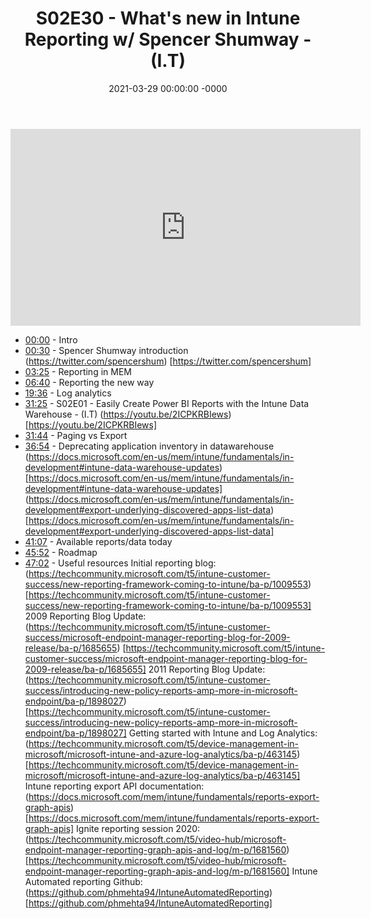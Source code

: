 ﻿---
layout: post
title: "S02E30 - What's new in Intune Reporting w/ Spencer Shumway - (I.T)"
date: 2021-03-29 00:00:00 -0000
categories:
---

<iframe loading="lazy" width="560" height="315" src="https://www.youtube.com/embed/lLNdS5ZlHoI" title="YouTube video player" frameborder="0" allow="accelerometer; autoplay; clipboard-write; encrypted-media; gyroscope; picture-in-picture" allowfullscreen></iframe>

* [00:00](https://www.youtube.com/watch?v=lLNdS5ZlHoI&t=0s) - Intro
* [00:30](https://www.youtube.com/watch?v=lLNdS5ZlHoI&t=30s) - Spencer Shumway introduction
(https://twitter.com/spencershum) [https://twitter.com/spencershum]
* [03:25](https://www.youtube.com/watch?v=lLNdS5ZlHoI&t=205s) - Reporting in MEM
* [06:40](https://www.youtube.com/watch?v=lLNdS5ZlHoI&t=400s) - Reporting the new way
* [19:36](https://www.youtube.com/watch?v=lLNdS5ZlHoI&t=1176s) - Log analytics
* [31:25](https://www.youtube.com/watch?v=lLNdS5ZlHoI&t=1885s) - S02E01 - Easily Create Power BI Reports with the Intune Data Warehouse - (I.T)
(https://youtu.be/2ICPKRBIews) [https://youtu.be/2ICPKRBIews]
* [31:44](https://www.youtube.com/watch?v=lLNdS5ZlHoI&t=1904s) - Paging vs Export
* [36:54](https://www.youtube.com/watch?v=lLNdS5ZlHoI&t=2214s) - Deprecating application inventory in datawarehouse
(https://docs.microsoft.com/en-us/mem/intune/fundamentals/in-development#intune-data-warehouse-updates) [https://docs.microsoft.com/en-us/mem/intune/fundamentals/in-development#intune-data-warehouse-updates]
(https://docs.microsoft.com/en-us/mem/intune/fundamentals/in-development#export-underlying-discovered-apps-list-data) [https://docs.microsoft.com/en-us/mem/intune/fundamentals/in-development#export-underlying-discovered-apps-list-data]
* [41:07](https://www.youtube.com/watch?v=lLNdS5ZlHoI&t=2467s) - Available reports/data today
* [45:52](https://www.youtube.com/watch?v=lLNdS5ZlHoI&t=2752s) - Roadmap
* [47:02](https://www.youtube.com/watch?v=lLNdS5ZlHoI&t=2822s) - Useful resources
Initial reporting blog: (https://techcommunity.microsoft.com/t5/intune-customer-success/new-reporting-framework-coming-to-intune/ba-p/1009553) [https://techcommunity.microsoft.com/t5/intune-customer-success/new-reporting-framework-coming-to-intune/ba-p/1009553]
2009 Reporting Blog Update: (https://techcommunity.microsoft.com/t5/intune-customer-success/microsoft-endpoint-manager-reporting-blog-for-2009-release/ba-p/1685655) [https://techcommunity.microsoft.com/t5/intune-customer-success/microsoft-endpoint-manager-reporting-blog-for-2009-release/ba-p/1685655]
2011 Reporting Blog Update: (https://techcommunity.microsoft.com/t5/intune-customer-success/introducing-new-policy-reports-amp-more-in-microsoft-endpoint/ba-p/1898027) [https://techcommunity.microsoft.com/t5/intune-customer-success/introducing-new-policy-reports-amp-more-in-microsoft-endpoint/ba-p/1898027]
Getting started with Intune and Log Analytics: (https://techcommunity.microsoft.com/t5/device-management-in-microsoft/microsoft-intune-and-azure-log-analytics/ba-p/463145) [https://techcommunity.microsoft.com/t5/device-management-in-microsoft/microsoft-intune-and-azure-log-analytics/ba-p/463145]
Intune reporting export API documentation: (https://docs.microsoft.com/mem/intune/fundamentals/reports-export-graph-apis) [https://docs.microsoft.com/mem/intune/fundamentals/reports-export-graph-apis]
Ignite reporting session 2020: (https://techcommunity.microsoft.com/t5/video-hub/microsoft-endpoint-manager-reporting-graph-apis-and-log/m-p/1681560) [https://techcommunity.microsoft.com/t5/video-hub/microsoft-endpoint-manager-reporting-graph-apis-and-log/m-p/1681560]
Intune Automated reporting Github: (https://github.com/phmehta94/IntuneAutomatedReporting) [https://github.com/phmehta94/IntuneAutomatedReporting]

